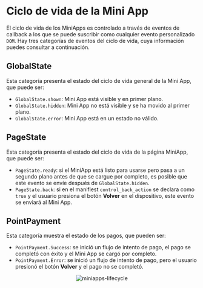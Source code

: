 # Ciclo de vida de la Mini App

El ciclo de vida de los MiniApps es controlado a través de eventos de callback a los que se puede suscribir como cualquier evento personalizado `DOM`. Hay tres categorías de eventos del ciclo de vida, cuya información puedes consultar a continuación.

## GlobalState

Esta categoría presenta el estado del ciclo de vida general de la Mini App, que puede ser:

* `GlobalState.shown`: Mini App está visible y en primer plano.
* `GlobalState.hidden`: Mini App no ​​está visible y se ha movido al primer plano.
* `GlobalState.error`: Mini App está en un estado no válido.

## PageState

Esta categoría presenta el estado del ciclo de vida de la página MiniApp, que puede ser:

* `PageState.ready`: si el MiniApp está listo para usarse pero pasa a un segundo plano antes de que se cargue por completo, es posible que este evento se envíe después de `GlobalState.hidden`.
* `PageState.back`: si en el manifiest `control_back_action` se declara como `true` y el usuario presiona el botón **Volver** en el dispositivo, este evento se enviará al Mini App.

## PointPayment

Esta categoría muestra el estado de los pagos, que pueden ser:

* `PointPayment.Success`: se inició un flujo de intento de pago, el pago se completó con éxito y el Mini App se cargó por completo.
* `PointPayment.Error`: se inició un flujo de intento de pago, pero el usuario presionó el botón **Volver** y el pago no se completó.

<center>

![miniapps-lifecycle](/mini-apps/miniapps-lifecycle-es.png)

</center>            